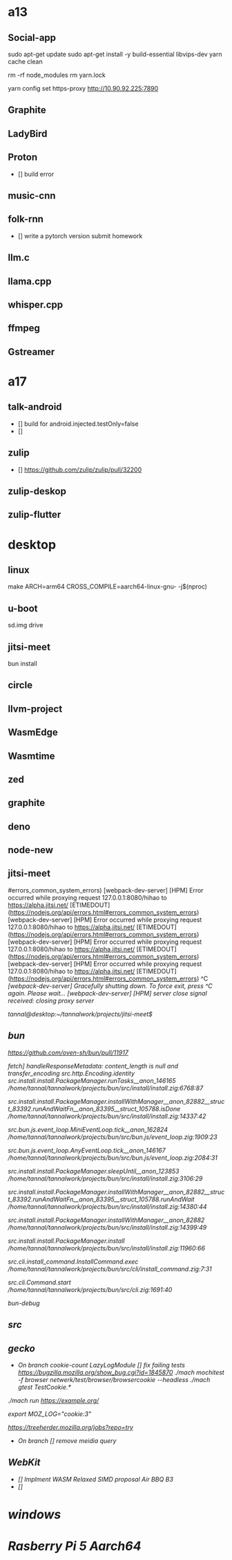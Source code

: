 

# a13

## Social-app

sudo apt-get update
sudo apt-get install -y build-essential libvips-dev
yarn cache clean

rm -rf node_modules
rm yarn.lock

yarn config set https-proxy http://10.90.92.225:7890


## Graphite



## LadyBird



## Proton

- [] build error

## music-cnn


## folk-rnn

- [] write a pytorch version submit homework

## llm.c

## llama.cpp

## whisper.cpp

## ffmpeg

## Gstreamer


# a17

## talk-android

- [] build for android.injected.testOnly=false
- []


## zulip

- [] https://github.com/zulip/zulip/pull/32200

## zulip-deskop

## zulip-flutter

# desktop

## linux

make ARCH=arm64 CROSS_COMPILE=aarch64-linux-gnu- -j$(nproc)

## u-boot

sd.img drive

## jitsi-meet

bun install

## circle

## llvm-project

## WasmEdge

## Wasmtime

## zed

## graphite

## deno

## node-new

## jitsi-meet

#errors_common_system_errors)
<e> [webpack-dev-server] [HPM] Error occurred while proxying request 127.0.0.1:8080/hihao to https://alpha.jitsi.net/ [ETIMEDOUT] (https://nodejs.org/api/errors.html#errors_common_system_errors)
<e> [webpack-dev-server] [HPM] Error occurred while proxying request 127.0.0.1:8080/hihao to https://alpha.jitsi.net/ [ETIMEDOUT] (https://nodejs.org/api/errors.html#errors_common_system_errors)
<e> [webpack-dev-server] [HPM] Error occurred while proxying request 127.0.0.1:8080/hihao to https://alpha.jitsi.net/ [ETIMEDOUT] (https://nodejs.org/api/errors.html#errors_common_system_errors)
<e> [webpack-dev-server] [HPM] Error occurred while proxying request 127.0.0.1:8080/hihao to https://alpha.jitsi.net/ [ETIMEDOUT] (https://nodejs.org/api/errors.html#errors_common_system_errors)
^C<i> [webpack-dev-server] Gracefully shutting down. To force exit, press ^C again. Please wait...
<i> [webpack-dev-server] [HPM] server close signal received: closing proxy server

tannal@desktop:~/tannalwork/projects/jitsi-meet$

## bun

https://github.com/oven-sh/bun/pull/11917

fetch] handleResponseMetadata: content_length is null and transfer_encoding src.http.Encoding.identity
src.install.install.PackageManager.runTasks__anon_146165
/home/tannal/tannalwork/projects/bun/src/install/install.zig:6768:87

src.install.install.PackageManager.installWithManager__anon_82882__struct_83392.runAndWaitFn__anon_83395__struct_105788.isDone
/home/tannal/tannalwork/projects/bun/src/install/install.zig:14337:42

src.bun.js.event_loop.MiniEventLoop.tick__anon_162824
/home/tannal/tannalwork/projects/bun/src/bun.js/event_loop.zig:1909:23

src.bun.js.event_loop.AnyEventLoop.tick__anon_146167
/home/tannal/tannalwork/projects/bun/src/bun.js/event_loop.zig:2084:31

src.install.install.PackageManager.sleepUntil__anon_123853
/home/tannal/tannalwork/projects/bun/src/install/install.zig:3106:29

src.install.install.PackageManager.installWithManager__anon_82882__struct_83392.runAndWaitFn__anon_83395__struct_105788.runAndWait
/home/tannal/tannalwork/projects/bun/src/install/install.zig:14380:44

src.install.install.PackageManager.installWithManager__anon_82882
/home/tannal/tannalwork/projects/bun/src/install/install.zig:14399:49

src.install.install.PackageManager.install
/home/tannal/tannalwork/projects/bun/src/install/install.zig:11960:66

src.cli.install_command.InstallCommand.exec
/home/tannal/tannalwork/projects/bun/src/cli/install_command.zig:7:31

src.cli.Command.start
/home/tannal/tannalwork/projects/bun/src/cli.zig:1691:40

bun-debug

## src

## gecko

- On branch cookie-count
LazyLogModule
[] fix failing tests
https://bugzilla.mozilla.org/show_bug.cgi?id=1845870
./mach mochitest -f browser netwerk/test/browser/browser*cookie* --headless
./mach gtest TestCookie.*

./mach run https://example.org/

export MOZ_LOG="cookie:3"


https://treeherder.mozilla.org/jobs?repo=try

- On branch
[] remove meidia query


## WebKit

- [] Implment WASM Relaxed SIMD proposal
Air BBQ B3
- []



# windows



# Rasberry Pi 5 Aarch64

